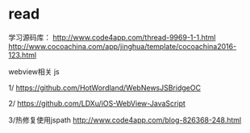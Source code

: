 # read

学习源码库：
http://www.code4app.com/thread-9969-1-1.html
http://www.cocoachina.com/app/jinghua/template/cocoachina2016-123.html


webview相关 js

1/
https://github.com/HotWordland/WebNewsJSBridgeOC

2/
https://github.com/LDXu/iOS-WebView-JavaScript

3/热修复使用jspath
http://www.code4app.com/blog-826368-248.html
